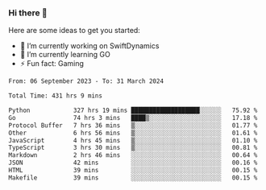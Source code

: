 ### Hi there 👋

Here are some ideas to get you started:

- 🔭 I’m currently working on SwiftDynamics
- 🌱 I’m currently learning GO
-  ⚡ Fun fact: Gaming
  
  <!--
- 👯 I’m looking to collaborate on ...
- 🤔 I’m looking for help with ...
- 💬 Ask me about ...
- 📫 How to reach me: ...
- 😄 Pronouns: ...
-->

<!--START_SECTION:waka-->

```txt
From: 06 September 2023 - To: 31 March 2024

Total Time: 431 hrs 9 mins

Python            327 hrs 19 mins ███████████████████░░░░░░   75.92 %
Go                74 hrs 3 mins   ████▒░░░░░░░░░░░░░░░░░░░░   17.18 %
Protocol Buffer   7 hrs 36 mins   ▒░░░░░░░░░░░░░░░░░░░░░░░░   01.77 %
Other             6 hrs 56 mins   ▒░░░░░░░░░░░░░░░░░░░░░░░░   01.61 %
JavaScript        4 hrs 45 mins   ▒░░░░░░░░░░░░░░░░░░░░░░░░   01.10 %
TypeScript        3 hrs 30 mins   ▒░░░░░░░░░░░░░░░░░░░░░░░░   00.81 %
Markdown          2 hrs 46 mins   ░░░░░░░░░░░░░░░░░░░░░░░░░   00.64 %
JSON              42 mins         ░░░░░░░░░░░░░░░░░░░░░░░░░   00.16 %
HTML              39 mins         ░░░░░░░░░░░░░░░░░░░░░░░░░   00.15 %
Makefile          39 mins         ░░░░░░░░░░░░░░░░░░░░░░░░░   00.15 %
```

<!--END_SECTION:waka-->
